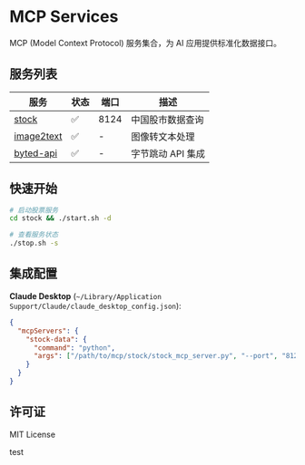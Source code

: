 # MCP Services

MCP (Model Context Protocol) 服务集合，为 AI 应用提供标准化数据接口。

## 服务列表

| 服务 | 状态 | 端口 | 描述 |
|------|------|------|------|
| [stock](stock) | ✅ | 8124 | 中国股市数据查询 |
| [image2text](image2text) | ✅ | - | 图像转文本处理 |
| [byted-api](byted-api) | ✅ | - | 字节跳动 API 集成 |

## 快速开始

```bash
# 启动股票服务
cd stock && ./start.sh -d

# 查看服务状态
./stop.sh -s
```

## 集成配置

**Claude Desktop** (`~/Library/Application Support/Claude/claude_desktop_config.json`):

```json
{
  "mcpServers": {
    "stock-data": {
      "command": "python",
      "args": ["/path/to/mcp/stock/stock_mcp_server.py", "--port", "8124"]
    }
  }
}
```

## 许可证

MIT License

test